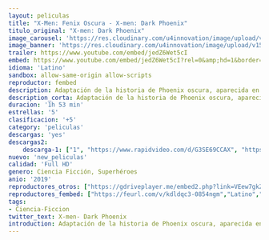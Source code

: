 ```yaml
---
layout: peliculas
title: "X-Men: Fenix Oscura - X-men: Dark Phoenix"
titulo_original: "X-men: Dark Phoenix"
image_carousel: 'https://res.cloudinary.com/u4innovation/image/upload/v1559879654/dark-fenix-poster-min_fqhw8d.jpg'
image_banner: 'https://res.cloudinary.com/u4innovation/image/upload/v1559879655/dark-fenix-banner-min_xsnhvr.jpg'
trailer: https://www.youtube.com/embed/jedZ6Wet5cI
embed: https://www.youtube.com/embed/jedZ6Wet5cI?rel=0&amp;hd=1&border=0&wmode=opaque&enablejsapi=1&modestbranding=1&controls=1&showinfo=1
idioma: 'Latino'
sandbox: allow-same-origin allow-scripts
reproductor: fembed
description: Adaptación de la historia de Phoenix oscura, aparecida en Uncanny X-Men entre 1976-1977, y que sigue la transformación de Jean Grey.
description_corta: Adaptación de la historia de Phoenix oscura, aparecida en Uncanny X-Men entre 1976-1977, y que sigue la transformación de Jean Grey.
duracion: '1h 53 min'
estrellas: '5'
clasificacion: '+5'
category: 'peliculas'
descargas: 'yes'
descargas2:
    descarga-1: ["1", "https://www.rapidvideo.com/d/G3SE69CCAX", "https://www.google.com/s2/favicons?domain=openload.co","OpenLoad","https://res.cloudinary.com/imbriitneysam/image/upload/v1541473684/mexico.png", "Latino", "TS-Screener"]
nuevo: 'new_peliculas'
calidad: 'Full HD'
genero: Ciencia Ficción, Superhéroes
anio: '2019'
reproductores_otros: ["https://gdriveplayer.me/embed2.php?link=VEew7gkZbllk6VFnbtULVQKtxMdWV7V%252FDoZf3F3tJRYfWJVg1mJjDZM7z5gu%252Bnl6fYmWslycOrg0MPgq6%252B4fTRCdiseJgLacgLXasVn40Q4pPJPX6mEKR6whTSVT42cIjb%252B0o%252FRsUcPJt6obueUt2WUDHhW0L8QYQzklp9bvYsPQL5wXklAW38c1a9Zj%252B32HSAuMBbkNF5XqnctSrZxKGh","Latino","https://gdriveplayer.me/embed2.php?link=LRJmJt5MXHJGleCWoppUaABxbx0pdGVtRr67kYgfBGxpezmGZAkGn2OkbXoQgE9gFoX0%252Fc5XCpchnfYs603%252FN6JlZswh5PBpVZj6rDWpr%252BNgpdvZ2wh1IgZqCe%252FHx3YIdiZHE0srbbbe6wJ34p5O9cNrHEirXl6K1Jgf0W%252FENz2a8aOIi4yM4w2xxEDq0sarTXOKC4kQF%252BQ7hdJlDSkL3S","Latino","https://api.cuevana3.io/stream/index.php?file=ek5lbm9xYWNrS0xYMTZLa2xNbkdvY3ZTb3BtZng4TGp6ZFpobGFMUGtPTFJ5SnFUWU5MSzZkUFhZR1JwbTVha25KR1VvcVBWMGVMWWtaYWhvSkhWNTVxWWFXZHFrcFBTc0tTSGtYdW13TW1Xa2FDaVp3PT0","Latino"]
reproductores_fembed: ["https://feurl.com/v/kdldqc3-0854ngm","Latino","https://feurl.com/v/y2jnqhezpzn10xp","Latino","https://feurl.com/v/47e85tzlr7gxz-l","Latino"]
tags:
- Ciencia-Ficcion
twitter_text: X-men- Dark Phoenix
introduction: Adaptación de la historia de Phoenix oscura, aparecida en Uncanny X-Men entre 1976-1977, y que sigue la transformación de Jean Grey.
---
```



 







